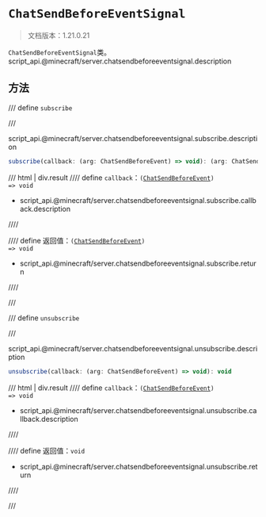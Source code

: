 # `ChatSendBeforeEventSignal`

> 文档版本：1.21.0.21

`ChatSendBeforeEventSignal`类。script_api.@minecraft/server.chatsendbeforeeventsignal.description

## 方法

/// define
`subscribe`


///

script_api.@minecraft/server.chatsendbeforeeventsignal.subscribe.description

```js
subscribe(callback: (arg: ChatSendBeforeEvent) => void): (arg: ChatSendBeforeEvent) => void
```

/// html | div.result
//// define
`callback`：<code>(<a href="../chatsendbeforeevent/">ChatSendBeforeEvent</a>) =&gt; void</code>

- script_api.@minecraft/server.chatsendbeforeeventsignal.subscribe.callback.description


////

//// define
返回值：<code>(<a href="../chatsendbeforeevent/">ChatSendBeforeEvent</a>) =&gt; void</code>

- script_api.@minecraft/server.chatsendbeforeeventsignal.subscribe.return


////

///


/// define
`unsubscribe`


///

script_api.@minecraft/server.chatsendbeforeeventsignal.unsubscribe.description

```js
unsubscribe(callback: (arg: ChatSendBeforeEvent) => void): void
```

/// html | div.result
//// define
`callback`：<code>(<a href="../chatsendbeforeevent/">ChatSendBeforeEvent</a>) =&gt; void</code>

- script_api.@minecraft/server.chatsendbeforeeventsignal.unsubscribe.callback.description


////

//// define
返回值：`void`

- script_api.@minecraft/server.chatsendbeforeeventsignal.unsubscribe.return


////

///

